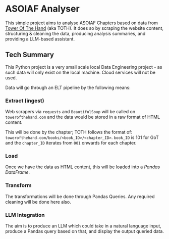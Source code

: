 # ASOIAF Analyser

This simple project aims to analyse ASOIAF Chapters based on data from [Tower Of The Hand](https://towerofthehand.com/) (aka TOTH). It does so by scraping the website content, structuring & cleaning the data, producing analysis summaries, and providing a LLM-based assistant.

## Tech Summary

This Python project is a very small scale local Data Engineering project - as such data will only exist on the local machine. Cloud services will not be used.

Data will go through an ELT pipeline by the following means:

### Extract (ingest)

Web scrapers via `requests` and `BeautifulSoup` will be called on `towerofthehand.com` and the data would be stored in a raw format of HTML content.

This will be done by the chapter; TOTH follows the format of: `towerofthehand.com/books/<book_ID>/<chapter_ID>`. `book_ID` is 101 for GoT and the `chapter_ID` iterates from `001` onwards for each chapter.

### Load

Once we have the data as HTML content, this will be loaded into a *Pandas DataFrame*.

### Transform

The transformations will be done through Pandas Queries. Any required cleaning will be done here also.

### LLM Integration

The aim is to produce an LLM which could take in a natural language input, produce a Pandas query based on that, and display the output queried data.